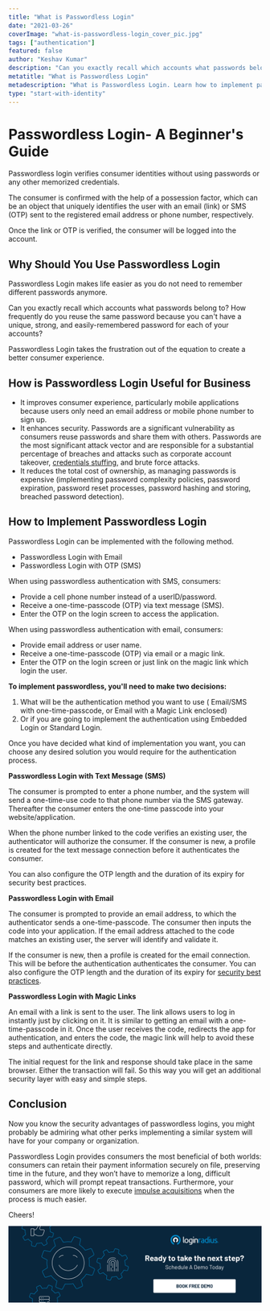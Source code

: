 ```yaml
---
title: "What is Passwordless Login"
date: "2021-03-26"
coverImage: "what-is-passwordless-login_cover_pic.jpg"
tags: ["authentication"]
featured: false
author: "Keshav Kumar"
description: "Can you exactly recall which accounts what passwords belong to? How frequently do you reuse the same password because you can't have a unique, strong, and easily-remembered password for each of your accounts? Passwordless Login takes the frustration out of the equation to create a better consumer experience."
metatitle: "What is Passwordless Login"
metadescription: "What is Passwordless Login. Learn how to implement passwordless login with SMS, email or magic link, along with its benefits for your business."
type: "start-with-identity"
---
```


# Passwordless Login- A Beginner's Guide

Passwordless login verifies consumer identities without using passwords or any other memorized credentials. 

The consumer is confirmed with the help of a possession factor, which can be an object that uniquely identifies the user with an email (link) or SMS (OTP) sent to the registered email address or phone number, respectively. 

Once the link or OTP is verified, the consumer will be logged into the account. 

## Why Should You Use Passwordless Login

Passwordless Login makes life easier as you do not need to remember different passwords anymore. 

Can you exactly recall which accounts what passwords belong to? How frequently do you reuse the same password because you can't have a unique, strong, and easily-remembered password for each of your accounts? 

Passwordless Login takes the frustration out of the equation to create a better consumer experience.


## How is Passwordless Login Useful for Business


- It improves consumer experience, particularly mobile applications because users only need an email address or mobile phone number to sign up.
- It enhances security. Passwords are a significant vulnerability as consumers reuse passwords and share them with others. Passwords are the most significant attack vector and are responsible for a substantial percentage of breaches and attacks such as corporate account takeover, [credentials stuffing](https://www.loginradius.com/blog/start-with-identity/2019/09/prevent-credential-stuffing-attacks/), and brute force attacks.
- It reduces the total cost of ownership, as managing passwords is expensive (implementing password complexity policies, password expiration, password reset processes, password hashing and storing, breached password detection).  

## How to Implement Passwordless Login

Passwordless Login can be implemented with the following method.


- Passwordless Login with Email
- Passwordless Login with OTP (SMS)

When using passwordless authentication with SMS, consumers:


- Provide a cell phone number instead of a userID/password.
- Receive a one-time-passcode (OTP) via text message (SMS).
- Enter the OTP on the login screen to access the application.

When using passwordless authentication with email, consumers:


- Provide email address or user name.
- Receive a one-time-passcode (OTP) via email or a magic link.
- Enter the OTP on the login screen or just link on the magic link which login the user.

**To implement passwordless, you'll need to make two decisions:**


1. What will be the authentication method you want to use ( Email/SMS with one-time-passcode, or Email with a Magic Link enclosed)
2. Or if you are going to implement the authentication using Embedded Login or Standard Login.

Once you have decided what kind of implementation you want, you can choose any desired solution you would require for the authentication process.

**Passwordless Login with Text Message (SMS)**

The consumer is prompted to enter a phone number, and the system will send a one-time-use code to that phone number via the SMS gateway. Thereafter the consumer enters the one-time passcode into your website/application.

When the phone number linked to the code verifies an existing user, the authenticator will authorize the consumer. If the consumer is new, a profile is created for the text message connection before it authenticates the consumer.

You can also configure the OTP length and the duration of its expiry for security best practices. 

**Passwordless Login with Email**

The consumer is prompted to provide an email address, to which the authenticator sends a one-time-passcode. The consumer then inputs the code into your application. If the email address attached to the code matches an existing user, the server will identify and validate it.

If the consumer is new, then a profile is created for the email connection. This will be before the authentication authenticates the consumer. You can also configure the OTP length and the duration of its expiry for [security best practices](https://www.loginradius.com/blog/start-with-identity/2020/12/data-security-best-practices/). 

**Passwordless Login with Magic Links**

An email with a link is sent to the user. The link allows users to log in instantly just by clicking on it. It is similar to getting an email with a one-time-passcode in it. Once the user receives the code, redirects the app for authentication, and enters the code, the magic link will help to avoid these steps and authenticate directly. 

The initial request for the link and response should take place in the same browser. Either the transaction will fail. So this way you will get an additional security layer with easy and simple steps.


## Conclusion

Now you know the security advantages of passwordless logins, you might probably be admiring what other perks implementing a similar system will have for your company or organization.

Passwordless Login provides consumers the most beneficial of both worlds: consumers can retain their payment information securely on file, preserving time in the future, and they won’t have to memorize a long, difficult password, which will prompt repeat transactions. Furthermore, your consumers are more likely to execute [impulse acquisitions](https://www.loginradius.com/blog/fuel/2021/02/attract-consumers-to-your-website/) when the process is much easier.

Cheers!

[![book-a-demo-loginradius](../assets/book-a-demo-loginradius.png)](https://www.loginradius.com/book-a-demo/)
